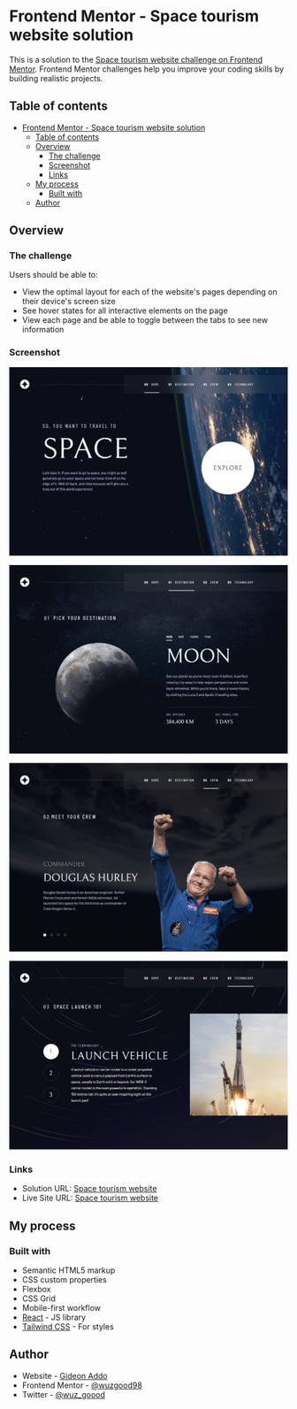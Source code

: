 # Frontend Mentor - Space tourism website solution

This is a solution to the [Space tourism website challenge on Frontend Mentor](https://www.frontendmentor.io/challenges/space-tourism-multipage-website-gRWj1URZ3). Frontend Mentor challenges help you improve your coding skills by building realistic projects.

## Table of contents

- [Frontend Mentor - Space tourism website solution](#frontend-mentor---space-tourism-website-solution)
  - [Table of contents](#table-of-contents)
  - [Overview](#overview)
    - [The challenge](#the-challenge)
    - [Screenshot](#screenshot)
    - [Links](#links)
  - [My process](#my-process)
    - [Built with](#built-with)
  - [Author](#author)

## Overview

### The challenge

Users should be able to:

- View the optimal layout for each of the website's pages depending on their device's screen size
- See hover states for all interactive elements on the page
- View each page and be able to toggle between the tabs to see new information

### Screenshot

![Home](./screenshots/screencapture-home.png)

![Destination](./screenshots/screencapture-destination.png)

![Crew](./screenshots/screencapture-crew.png)

![Technology](./screenshots/screencapture-technology.png)

### Links

- Solution URL: [Space tourism website](https://your-solution-url.com)
- Live Site URL: [Space tourism website](https://your-live-site-url.com)

## My process

### Built with

- Semantic HTML5 markup
- CSS custom properties
- Flexbox
- CSS Grid
- Mobile-first workflow
- [React](https://reactjs.org/) - JS library
- [Tailwind CSS](https://tailwindcss.com/) - For styles

## Author

- Website - [Gideon Addo](https://gideonaddo.netlify.app)
- Frontend Mentor - [@wuzgood98](https://www.frontendmentor.io/profile/wuzgood98)
- Twitter - [@wuz_goood](https://www.twitter.com/wuz_goood)
